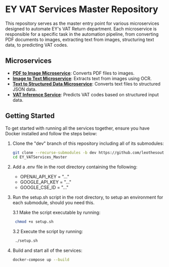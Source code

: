 # EY VAT Services Master Repository

This repository serves as the master entry point for various microservices designed to automate EY's VAT Return department. Each microservice is responsible for a specific task in the automation pipeline, from converting PDF documents to images, extracting text from images, structuring text data, to predicting VAT codes.

## Microservices

- [**PDF to Image Microservice**](https://github.com/leothesouthafrican/EY_PDF2Image-Service): Converts PDF files to images.
- [**Image to Text Microservice**](https://github.com/leothesouthafrican/EY_Image2Text-Service): Extracts text from images using OCR.
- [**Text to Structured Data Microservice**](https://github.com/leothesouthafrican/EY_Text2Structure-Service): Converts text files to structured JSON data.
- [**VAT Inference Service**](https://github.com/leothesouthafrican/EY_VATInference-Service): Predicts VAT codes based on structured input data.

## Getting Started

To get started with running all the services together, ensure you have Docker installed and follow the steps below:

1. Clone the "dev" branch of this repository including all of its submodules:

   ```bash
   git clone --recurse-submodules -b dev https://github.com/leothesouthafrican/EY_VATServices_Master.git
   cd EY_VATServices_Master
   
   ```

2. Add a .env file in the root directory containing the following:

   * OPENAI_API_KEY = "..."
   * GOOGLE_API_KEY = "..."
   * GOOGLE_CSE_ID = "..."
  
3. Run the setup.sh script in the root directory, to setup an environment for each submodule, should you need this.

   3.1 Make the script executable by running:
   ```bash
    chmod +x setup.sh
   ```
   3.2 Execute the script by running:
   ```bash
    ./setup.sh
   ```

4. Build and start all of the services:

   ```bash
   docker-compose up --build
   ```
